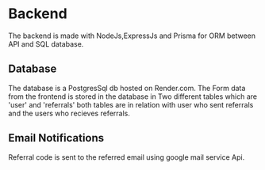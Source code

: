 # Backend

The backend is made with NodeJs,ExpressJs and Prisma for ORM between API and SQL database.

## Database

The database is a PostgresSql db hosted on Render.com. The Form data from the frontend is stored in the database in Two different tables which are 'user' and 'referrals' both tables are in relation with user who sent referrals and the users who recieves referrals.

## Email Notifications

Referral code is sent to the referred email using google mail service Api.
